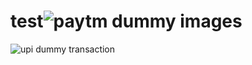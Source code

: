 # test![paytm dummy images](https://github.com/balajeeswaranj/test/assets/154323974/444bed08-f5f4-4931-85ed-e26c535b04c7)
![upi dummy transaction](https://github.com/balajeeswaranj/test/assets/154323974/cd24cfd8-6bff-4c34-ad8d-2cb9526476c8)

